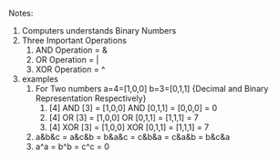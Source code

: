 Notes:
1. Computers understands Binary Numbers
2. Three Important Operations
   1. AND Operation = &
   2. OR Operation = |
   3. XOR Operation = ^
3. examples
   1. For Two numbers a=4=[1,0,0] b=3=[0,1,1] {Decimal and Binary Representation Respectively}
      1. [4] AND [3] = [1,0,0] AND [0,1,1] = [0,0,0] = 0
      2. [4] OR [3] = [1,0,0] OR [0,1,1] = [1,1,1] = 7
      3. [4] XOR [3] = [1,0,0] XOR [0,1,1] = [1,1,1] = 7
   2. a&b&c = a&c&b = b&a&c = c&b&a = c&a&b = b&c&a
   3. a^a = b^b = c^c = 0